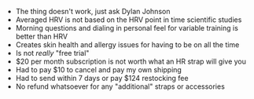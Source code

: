 - The thing doesn't work, just ask Dylan Johnson
- Averaged HRV is not based on the HRV point in time scientific studies
- Morning questions and dialing in personal feel for variable training is better than HRV
- Creates skin health and allergy issues for having to be on all the time
- Is not _really_ "free trial"
- $20 per month subscription is not worth what an HR strap will give you
- Had to pay $10 to cancel and pay my own shipping
- Had to send within 7 days or pay $124 restocking fee
- No refund whatsoever for any "additional" straps or accessories